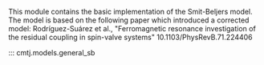 This module contains the basic implementation of the Smit-Beljers model. The model is based on the following paper which introduced a corrected model:
Rodríguez-Suárez et al.,
"Ferromagnetic resonance investigation of the residual coupling in spin-valve systems"
10.1103/PhysRevB.71.224406

::: cmtj.models.general_sb
